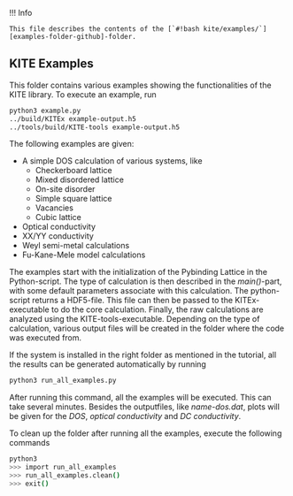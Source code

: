 !!! Info

    This file describes the contents of the [`#!bash kite/examples/`][examples-folder-github]-folder.

## KITE Examples
This folder contains various examples showing the functionalities of the KITE library. To execute an example, run

``` bash
python3 example.py
../build/KITEx example-output.h5
../tools/build/KITE-tools example-output.h5
```

The following examples are given:

* A simple DOS calculation of various systems, like
    * Checkerboard lattice
    * Mixed disordered lattice
    * On-site disorder
    * Simple square lattice
    * Vacancies
    * Cubic lattice
* Optical conductivity
* XX/YY conductivity
* Weyl semi-metal calculations
* Fu-Kane-Mele model calculations

The examples start with the initialization of the Pybinding Lattice in the Python-script.
The type of calculation is then described in the *main()*-part, with some default parameters associate with this calculation.
The python-script returns a HDF5-file.
This file can then be passed to the KITEx-executable to do the core calculation.
Finally, the raw calculations are analyzed using the KITE-tools-executable.
Depending on the type of calculation, various output files will be created in the folder where the code was executed from.

If the system is installed in the right folder as mentioned in the tutorial, all the results can be generated automatically by running

``` bash
python3 run_all_examples.py
```

After running this command, all the examples will be executed. This can take several minutes.
Besides the outputfiles, like *name-dos.dat*, plots will be given for the *DOS*, *optical conductivity* and *DC conductivity*.

To clean up the folder after running all the examples, execute the following commands

``` bash
python3
>>> import run_all_examples
>>> run_all_examples.clean()
>>> exit()
```

[examples-folder-github]: https://github.com/quantum-kite/kite/tree/master/examples